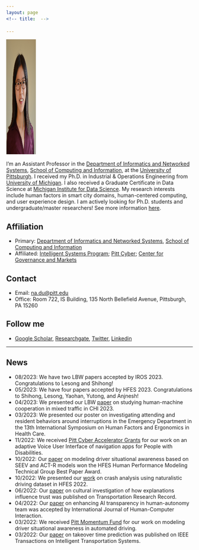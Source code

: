 ```yaml
---
layout: page
<!-- title:  -->

---
```

<!-- <p>&nbsp;</p> -->


<img src="images/Profile/Na_Du_1.jpeg" class="avatar" alt="Avatar" width="80" height="310">

<!-- <img align="left" width="300" height="300" src="https://ioe.engin.umich.edu/wp-content/uploads/sites/4/2017/09/NaDu_600x600_2020.jpeg"> -->



I’m an Assistant Professor in the [Department of Informatics and Networked Systems](https://www.dins.pitt.edu/), [School of Computing and Information](https://www.sci.pitt.edu/), at the [University of Pittsburgh](https://www.pitt.edu/). I received my Ph.D. in  Industrial & Operations Engineering from [University of Michigan](https://ioe.engin.umich.edu/). I also received a Graduate Certificate in Data Science at [Michigan Institute for Data Science](https://midas.umich.edu/). My research interests include human factors in smart city domains, human-centered computing, and user experience design. I am actively looking for Ph.D. students and undergraduate/master researchers! See more information [here](./prospective_students).

<!-- Prior to Ph.D., I received my Bachelor’s degree in Psychology from Zhejiang University.  -->


## Affiliation
- Primary: [Department of Informatics and Networked Systems](https://www.dins.pitt.edu/), [School of Computing and Information](https://www.sci.pitt.edu/)
- Affiliated: [Intelligent Systems Program](https://www.isp.pitt.edu/about); [Pitt Cyber](https://www.cyber.pitt.edu/about-pitt-cyber); [Center for Governance and Markets](https://www.cgm.pitt.edu/about)



## Contact
- Email: na.du@pitt.edu
- Office: Room 722, IS Building, 135 North Bellefield Avenue, Pittsburgh, PA 15260



## Follow me

- [Google Scholar](https://scholar.google.com/citations?hl=en&user=MaiIv1cAAAAJ&view_op=list_works), [Researchgate](https://www.researchgate.net/profile/Na-Du-7), [Twitter](https://twitter.com/Na_Du__), [Linkedin](https://www.linkedin.com/in/na-du-881781aa/)

---

## News
- 08/2023: We have two LBW papers accepted by IROS 2023. Congratulations to Lesong and Shihong!
- 05/2023: We have four papers accepted by HFES 2023. Congratulations to Shihong, Lesong, Yaohan, Yutong, and Anjnesh!
- 04/2023: We presented our LBW [paper](https://dl.acm.org/doi/10.1145/3544549.3585690) on studying human-machine cooperation in mixed traffic in CHI 2023.
- 03/2023: We presented our poster on investigating attending and resident behaviors around interruptions in the Emergency Department in the 13th International Symposium on Human Factors and Ergonomics in Health Care.
- 11/2022: We received [Pitt Cyber Accelerator Grants](https://www.cyber.pitt.edu/pcag) for our work on an adaptive Voice User Interface of navigation apps for People with Disabilities. 
- 10/2022: Our [paper](https://journals.sagepub.com/doi/abs/10.1177/1071181322661246) on modeling driver situational awareness based on SEEV and ACT-R models won the HFES Human Performance Modeling Technical Group Best Paper Award.
- 10/2022: We presented our [work](https://journals.sagepub.com/doi/abs/10.1177/1071181322661524) on crash analysis using naturalistic driving dataset in HFES 2022.
- 06/2022: Our [paper](https://journals.sagepub.com/doi/abs/10.1177/03611981221100528) on cultural investigation of how explanations influence trust was published on Transportation Research Record. 
- 04/2022: Our [paper](https://www.tandfonline.com/doi/abs/10.1080/10447318.2022.2097602) on enhancing AI transparency in human-autonomy team was accepted by International Journal of Human-Computer Interaction. 
- 03/2022: We received [Pitt Momentum Fund](http://d-scholarship.pitt.edu/42309/) for our work on modeling driver situational awareness in automated driving.
- 03/2022: Our [paper](https://ieeexplore.ieee.org/document/9733956) on takeover time prediction was published on IEEE Transactions on Intelligent Transportation Systems. 

<!-- ---
## Latest publications
View all publications [\[here\]](./pub)! -->

